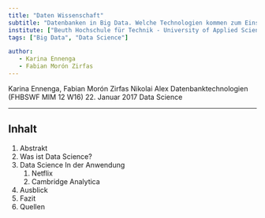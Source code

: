```yaml
---
title: "Daten Wissenschaft"
subtitle: "Datenbanken in Big Data. Welche Technologien kommen zum Einsatz?"
institute: ["Beuth Hochschule für Technik - University of Applied Sciences", "Fachhochschule Lübeck - University of Applied Sciences"]
tags: ["Big Data", "Data Science"]

author:
   - Karina Ennenga 
   - Fabian Morón Zirfas
---
```

Karina Ennenga, Fabian Morón Zirfas
Nikolai Alex
Datenbanktechnologien (FHBSWF MIM 12 W16)
22. Januar 2017
Data Science 

----

## Inhalt

1. Abstrakt
2. Was ist Data Science?
3. Data Science In der Anwendung
    1. Netflix
    2. Cambridge Analytica
4. Ausblick
5. Fazit
6. Quellen  